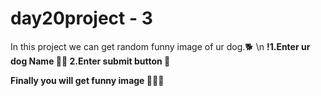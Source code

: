 # day20project - 3

   In this project we can get random  funny image of ur  dog.🐕   \n   <b>
     !1.Enter ur dog Name 🐕‍🦺 
      2.Enter submit button 🔲

  Finally you will get funny image 🐶😻🧍
